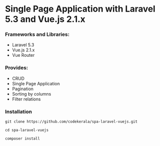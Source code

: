# Single Page Application with Laravel 5.3 and Vue.js 2.1.x

### Frameworks and Libraries:

- Laravel 5.3
- Vue.js 2.1.x
- Vue Router

### Provides:

- CRUD
- Single Page Application
- Pagination
- Sorting by columns
- Filter relations



### Installation
`git clone https://github.com/codekerala/spa-laravel-vuejs.git`

`cd spa-laravel-vuejs`

`composer install`
